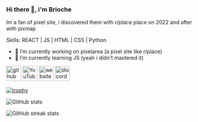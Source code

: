 ### Hi there 👋, i'm Brioche
Im a fan of pixel site, i discovered them with r/place place on 2022 and after with pixmap

Skills: REACT | JS | HTML | CSS | Python

- 🔭 I’m currently working on pixelarea (a pixel site like r/place) 
- 🌱 I’m currently learning JS (yeah i didn't mastered it) 


[<img src='https://cdn.jsdelivr.net/npm/simple-icons@3.0.1/icons/github.svg' alt='github' height='40'>](https://github.com/briocheeeee)  [<img src='https://cdn.jsdelivr.net/npm/simple-icons@3.0.1/icons/youtube.svg' alt='YouTube' height='40'>](https://www.youtube.com/channel/4bit-do)  [<img src='https://cdn.jsdelivr.net/npm/simple-icons@3.0.1/icons/icloud.svg' alt='website' height='40'>](briochee.xyz)  [<img src='https://cdn.jsdelivr.net/npm/simple-icons@3.0.1/icons/discord.svg' alt='discord' height='40'>](https://discord.com/users/1226300939816927273)  

[![trophy](https://github-profile-trophy.vercel.app/?username=briocheeeee&theme=onedark)](https://github.com/ryo-ma/github-profile-trophy)

![GitHub stats](https://github-readme-stats.vercel.app/api?username=briocheeeee&show_icons=true&theme=radical)  

![GitHub streak stats](https://streak-stats.demolab.com/?user=briocheeeee&theme=radical)  

